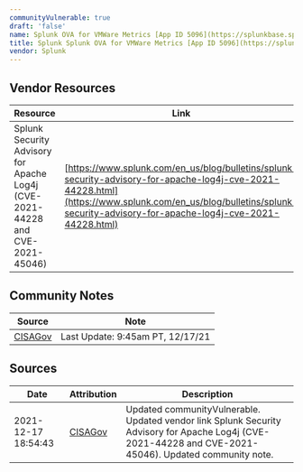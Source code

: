```yaml
---
communityVulnerable: true
draft: 'false'
name: Splunk OVA for VMWare Metrics [App ID 5096](https://splunkbase.splunk.com/app/5096/)
title: Splunk Splunk OVA for VMWare Metrics [App ID 5096](https://splunkbase.splunk.com/app/5096/)
vendor: Splunk
---
```


## Vendor Resources
| Resource | Link |
| --- | --- |
| Splunk Security Advisory for Apache Log4j (CVE-2021-44228 and CVE-2021-45046) | [https://www.splunk.com/en_us/blog/bulletins/splunk-security-advisory-for-apache-log4j-cve-2021-44228.html](https://www.splunk.com/en_us/blog/bulletins/splunk-security-advisory-for-apache-log4j-cve-2021-44228.html) |


## Community Notes
| Source | Note |
| --- | --- |
| [CISAGov](https://raw.githubusercontent.com/cisagov/log4j-affected-db/develop/README.md) | Last Update: 9:45am PT, 12/17/21 |

## Sources
| Date | Attribution | Description |
| --- | --- | --- |
| 2021-12-17 18:54:43 | [CISAGov](https://raw.githubusercontent.com/cisagov/log4j-affected-db/develop/README.md) | Updated communityVulnerable. Updated vendor link Splunk Security Advisory for Apache Log4j (CVE-2021-44228 and CVE-2021-45046). Updated community note.  |
